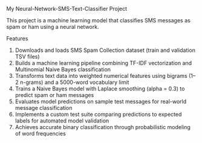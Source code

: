 My Neural-Network-SMS-Text-Classifier Project

This project is a machine learning model that classifies SMS messages as spam or ham using a neural network.

Features
1. Downloads and loads SMS Spam Collection dataset (train and validation TSV files)
2. Builds a machine learning pipeline combining TF-IDF vectorization and Multinomial Naive Bayes classification
3. Transforms text data into weighted numerical features using bigrams (1–2 n-grams) and a 5000-word vocabulary limit
4. Trains a Naive Bayes model with Laplace smoothing (alpha = 0.3) to predict spam or ham messages
5. Evaluates model predictions on sample test messages for real-world message classification
6. Implements a custom test suite comparing predictions to expected labels for automated model validation
7. Achieves accurate binary classification through probabilistic modeling of word frequencies
